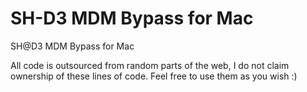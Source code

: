 # SH-D3 MDM Bypass for Mac
SH@D3 MDM Bypass for Mac
  
  All code is outsourced from random parts of the web, I do not claim ownership of these lines of code. Feel free to use them as you wish :)
